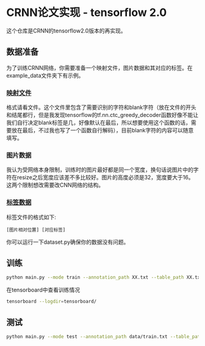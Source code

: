 # CRNN论文实现 - tensorflow 2.0

这个仓库是CRNN的tensorflow2.0版本的再实现。

## 数据准备

为了训练CRNN网络，你需要准备一个映射文件，图片数据和其对应的标签。在example_data文件夹下有示例。

### [映射文件](./example_data/table.txt)

格式请看文件。这个文件里包含了需要识别的字符和blank字符（放在文件的开头和结尾都行，但是我发现tensorflow的tf.nn.ctc_greedy_decoder函数好像不能让我们自行决定blank标签是几，好像默认在最后，所以想要使用这个函数的话，需要放在最后，不过我也写了一个函数自行解码），目前blank字符的内容可以随意填写。

### 图片数据

我认为受网络本身限制，训练时的图片最好都是同一个宽度，换句话说图片中的字符在resize之后宽度应该差不多比较好。图片的高度必须是32，宽度要大于16。这两个限制想改需要改CNN网络的结构。

### [标签数据](./example_data/annotation.txt)

标签文件的格式如下:
```
[图片相对位置] [对应标签]
```

你可以运行一下dataset.py确保你的数据没有问题。

## 训练

```bash
python main.py --mode train --annotation_path XX.txt --table_path XX.txt 
```

在tensorboard中查看训练情况

```bash
tensorboard --logdir=tensorboard/
```

## 测试

```bash
python main.py --mode test --annotation_path data/train.txt --table_path data/table.txt --checkpoint_path ckpt/XX
```
